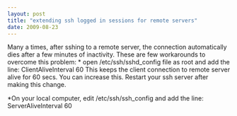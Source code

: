 ```yaml
---
layout: post
title: "extending ssh logged in sessions for remote servers"
date: 2009-08-23
---
```

<div dir="ltr" style="text-align: left;" trbidi="on">Many a times, after sshing to a remote server, the connection automatically dies after a few minutes of inactivity. These are few workarounds to overcome this problem:  
* open /etc/ssh/sshd_config file as root and add the line:  
ClientAliveInterval 60  
This keeps the client connection to remote server alive for 60 secs. You can increase this. Restart your ssh server after making this change.  

*On your local computer, edit /etc/ssh/ssh_config and add the line:  
ServerAliveInterval 60</div>
